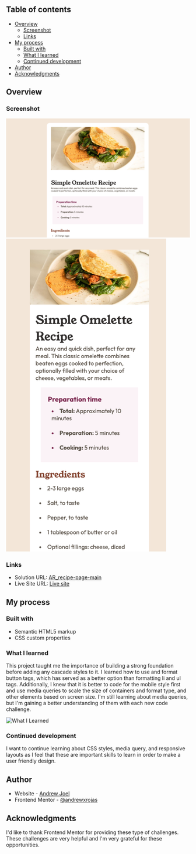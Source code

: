 ## Table of contents

- [Overview](#overview)
  - [Screenshot](#screenshot)
  - [Links](#links)
- [My process](#my-process)
  - [Built with](#built-with)
  - [What I learned](#what-i-learned)
  - [Continued development](#continued-development)
- [Author](#author)
- [Acknowledgments](#acknowledgments)


## Overview

### Screenshot

![Desktop View](./assets/images/desktop.png)
![Mobile View](./assets/images/mobile.png)


### Links

- Solution URL: [AR_recipe-page-main](https://github.com/andrewxrojas/AR_recipe-page-main)
- Live Site URL: [Live site](https://andrewxrojas.github.io/AR_recipe-page-main/)

## My process

### Built with

- Semantic HTML5 markup
- CSS custom properties

### What I learned

This project taught me the importance of building a strong foundation before adding any cascade styles to it. I learned how to use and format button tags, which has served as a better option than formatting li and ul tags. Additionally, I knew that it is better to code for the mobile style first and use media queries to scale the size of containers and format type, and other elements based on screen size. I'm still learning about media queries, but I'm gaining a better understanding of them with each new code challenge.

![What I Learned](./assets/images/Screenshot%202025-07-28%20at%204.48.23 PM.png)


### Continued development

I want to continue learning about CSS styles, media query, and responsive layouts as I feel that these are important skills to learn in order to make a user friendly design.

## Author

- Website - [Andrew Joel](https://www.andrewxrojas.com)
- Frontend Mentor - [@andrewxrojas](https://www.frontendmentor.io/profile/andrewxrojas)

## Acknowledgments

I'd like to thank Frontend Mentor for providing these type of challenges. These challenges are very helpful and I'm very grateful for these opportunities.